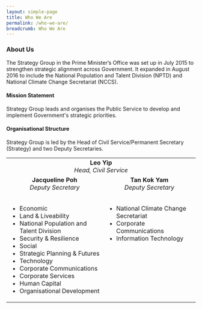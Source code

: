 ```yaml
---
layout: simple-page
title: Who We Are
permalink: /who-we-are/
breadcrumb: Who We Are
---
```


### **About Us**

The Strategy Group in the Prime Minister’s Office was set up in July 2015 to strengthen strategic alignment across Government. It expanded in August 2016 to include the National Population and Talent Division (NPTD) and National Climate Change Secretariat (NCCS).

#### **Mission Statement**
Strategy Group leads and organises the Public Service to develop and implement Government's strategic priorities. 

#### **Organisational Structure**
Strategy Group is led by the Head of Civil Service/Permanent Secretary (Strategy) and two Deputy Secretaries. 

<table border="0" style="border-style: none;">
    <tbody>
        <tr>
            <td colspan="2" style="text-align: center; vertical-align: top;">
                <strong>Leo Yip</strong>
            <br />
                <em>Head, Civil Service</em>
            </td>
        </tr>
        <tr>
            <td style="text-align: center; vertical-align: top;">
                <strong>Jacqueline Poh</strong><br />
            <em>Deputy Secretary</em><br />
            <br />
         <ul>
                <li style="text-align: left;">Economic</li>
                <li style="text-align: left;">Land &amp; Liveability</li>
                <li style="text-align: left;">National Population and Talent Division</li>
                <li style="text-align: left;">Security &amp; Resilience</li>
                <li style="text-align: left;">Social</li>
                <li style="text-align: left;">Strategic Planning &amp; Futures</li>
                <li style="text-align: left;">Technology</li>
                <li style="text-align: left;">Corporate Communications</li>
                <li style="text-align: left;">Corporate Services</li>
                <li style="text-align: left;">Human Capital</li>
                <li style="text-align: left;">Organisational Development</li>
                </ul>
            </td>
            <td style="text-align: center; vertical-align: top;">
                <strong>Tan Kok Yam</strong><br />
                <em>Deputy Secretary<br />
            </em>
            <br />
            <ul>
                <li style="text-align: left;">National Climate Change Secretariat</li>
                <li style="text-align: left;">Corporate Communications</li>
                <li style="text-align: left;">Information Technology</li>
            </ul>
            </td>
        </tr>
    </tbody>
</table>

